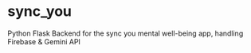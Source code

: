 # sync_you
Python Flask Backend for the sync you mental well-being app, handling Firebase &amp; Gemini API
